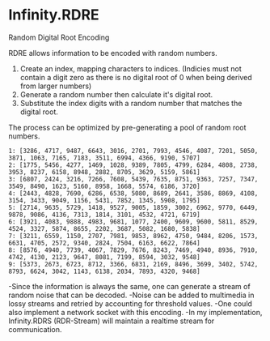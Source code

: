 # Infinity.RDRE
Random Digital Root Encoding

RDRE allows information to be encoded with random numbers.

1. Create an index, mapping characters to indices. (Indicies must not contain a digit zero as there is no digital root of 0 when being derived from larger numbers)
2. Generate a random number then calculate it's digital root.
3. Substitute the index digits with a random number that matches the digital root.

The process can be optimized by pre-generating a pool of random root numbers.
```
1: [3286, 4717, 9487, 6643, 3016, 2701, 7993, 4546, 4087, 7201, 5050, 3871, 1063, 7165, 7183, 3511, 6994, 4366, 9190, 5707]
2: [1775, 5456, 4277, 1469, 1028, 9389, 7805, 4799, 6284, 4808, 2738, 3953, 8237, 6158, 8948, 2882, 8705, 3629, 5159, 5861]
3: [6807, 2424, 3216, 7266, 7608, 5439, 7635, 8751, 9363, 7257, 7347, 3549, 8490, 1623, 5160, 8958, 1668, 5574, 6186, 3720]
4: [2443, 4828, 7690, 6286, 6538, 5080, 8689, 2641, 3586, 8869, 4108, 3154, 3433, 9049, 1156, 5431, 7852, 1345, 5908, 1795]
5: [2714, 9635, 5729, 1418, 9527, 9005, 1859, 3002, 6962, 9770, 6449, 9878, 9086, 4136, 7313, 1814, 3101, 4532, 4721, 6719]
6: [3921, 4083, 9888, 4983, 9681, 1077, 2400, 9609, 9600, 5811, 8529, 4524, 3327, 5874, 8655, 2202, 3687, 5082, 1680, 5838]
7: [3211, 6559, 1150, 2707, 7981, 9853, 8962, 4750, 9484, 8206, 1573, 6631, 4705, 2572, 9340, 2824, 7504, 6163, 6622, 7864]
8: [8576, 4940, 7739, 4067, 7829, 7676, 8243, 7469, 4940, 8936, 7910, 4742, 4130, 2123, 9647, 8081, 7199, 8594, 3032, 9548]
9: [5373, 2673, 6723, 8712, 3366, 6831, 2169, 8496, 3699, 3402, 5742, 8793, 6624, 3042, 1143, 6138, 2034, 7893, 4320, 9468]
```

-Since the information is always the same, one can generate a stream of random noise that can be decoded.
-Noise can be added to multimedia in lossy streams and retried by accounting for threshold values.
-One could also implement a network socket with this encoding.
     -In my implementation, Infinity.RDRS (RDR-Stream) will maintain a realtime stream for communication.
     

